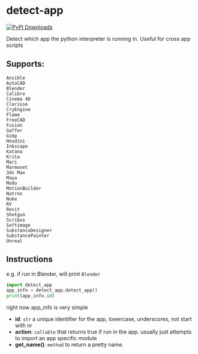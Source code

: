 # detect-app

[![PyPI Downloads](https://img.shields.io/pypi/v/detect-app)](https://pypi.org/project/detect-app/)

Detect which app the python interpreter is running in. Useful for cross app scripts

## Supports:
```
Ansible
AutoCAD
Blender
Calibre
Cinema 4D
Clarisse
CryEngine
Flame
FreeCAD
Fusion
Gaffer
Gimp
Houdini
Inkscape
Katana
Krita
Mari
Marmoset
3ds Max
Maya
Modo
MotionBuilder
Natron
Nuke
RV
Revit
Shotgun
Scribus
Softimage
SubstanceDesigner
SubstancePainter
Unreal
```

## Instructions

e.g. if run in Blender, will print `Blender`
```python
import detect_app
app_info = detect_app.detect_app()
print(app_info.id)
```
right now app_info is very simple
- **id**: `str` a unique identifier for the app, lowercase, underscores, not start with nr
- **action**: `callable` that returns true if run in the app. usually just attempts to import an app specific module
- **get_name()**: `method` to return a pretty name.
